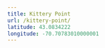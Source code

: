```yaml
---
title: Kittery Point
url: /kittery-point/
latitude: 43.0834222
longitude: -70.70783010000001
---
```

